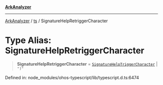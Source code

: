 [**ArkAnalyzer**](../../../../README.md)

***

[ArkAnalyzer](../../../../globals.md) / [ts](../README.md) / SignatureHelpRetriggerCharacter

# Type Alias: SignatureHelpRetriggerCharacter

> **SignatureHelpRetriggerCharacter** = [`SignatureHelpTriggerCharacter`](SignatureHelpTriggerCharacter.md) \| `")"`

Defined in: node\_modules/ohos-typescript/lib/typescript.d.ts:6474
